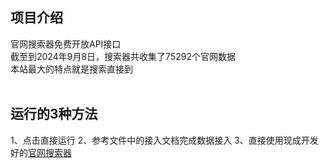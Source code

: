 <h2>项目介绍</h2>
官网搜索器免费开放API接口<br>
截至到2024年9月8日，搜索器共收集了75292个官网数据<br>
本站最大的特点就是搜索直接到<br>
<br>
<h2>运行的3种方法</h2>
1、点击直接运行
2、参考文件中的接入文档完成数据接入
3、直接使用现成开发好的<a href="https://gwssq.com/">官网搜索器</a>


